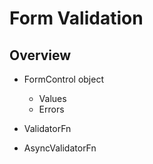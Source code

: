 # Form Validation

## Overview

* FormControl object
	* Values
	* Errors

* ValidatorFn
* AsyncValidatorFn

